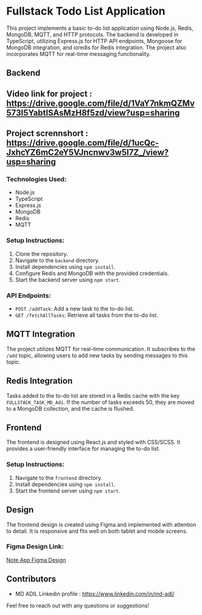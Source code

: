 # Fullstack Todo List Application

This project implements a basic to-do list application using Node.js, Redis, MongoDB, MQTT, and HTTP protocols. The backend is developed in TypeScript, utilizing Express.js for HTTP API endpoints, Mongoose for MongoDB integration, and ioredis for Redis integration. The project also incorporates MQTT for real-time messaging functionality.

## Backend

## Video link for project : https://drive.google.com/file/d/1VaY7nkmQZMv573I5YabtISAsMzH8f5zd/view?usp=sharing

## Project scrennshort : https://drive.google.com/file/d/1ucQc-JxhcYZ6mC2eY5VJncnwv3w5I7Z_/view?usp=sharing
### Technologies Used:

- Node.js
- TypeScript
- Express.js
- MongoDB
- Redis
- MQTT

### Setup Instructions:

1. Clone the repository.
2. Navigate to the `backend` directory.
3. Install dependencies using `npm install`.
4. Configure Redis and MongoDB with the provided credentials.
5. Start the backend server using `npm start`.

### API Endpoints:

- `POST /addTask`: Add a new task to the to-do list.
- `GET /fetchAllTasks`: Retrieve all tasks from the to-do list.

## MQTT Integration

The project utilizes MQTT for real-time communication. It subscribes to the `/add` topic, allowing users to add new tasks by sending messages to this topic.

## Redis Integration

Tasks added to the to-do list are stored in a Redis cache with the key `FULLSTACK_TASK_MD_Adi`. If the number of tasks exceeds 50, they are moved to a MongoDB collection, and the cache is flushed.

## Frontend

The frontend is designed using React.js and styled with CSS/SCSS. It provides a user-friendly interface for managing the to-do list.

### Setup Instructions:

1. Navigate to the `frontend` directory.
2. Install dependencies using `npm install`.
3. Start the frontend server using `npm start`.

## Design

The frontend design is created using Figma and implemented with attention to detail. It is responsive and fits well on both tablet and mobile screens.

### Figma Design Link:

[Note App Figma Design](https://www.figma.com/proto/x3I0bqXvZeMQ34gAfLUogk/Note-App?node-id=0%3A3&scaling=scale-down&page-id=0%3A1)

## Contributors

- MD ADIL
Linkedin profile : https://www.linkedin.com/in/md-adl/

Feel free to reach out with any questions or suggestions!

